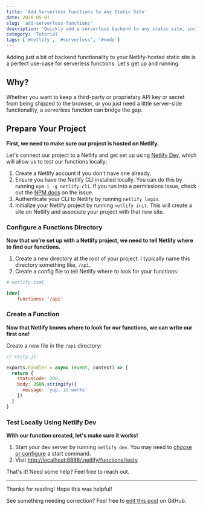 ```yaml
---
title: 'Add Serverless Functions to any Static Site'
date: 2020-05-07
slug: 'add-serverless-functions'
description: 'Quickly add a serverless backend to any static site, including React, Vue, or other SPA static sites.'
category: 'Tutorial'
tags: ['#netlify', '#serverless', '#node']
---
```


Adding just a bit of backend functionality to your Netlify-hosted static site is a perfect use-case for serverless functions. Let's get up and running.

## Why?

Whether you want to keep a third-party or proprietary API key or secret from being shipped to the browser, or you just need a little server-side functionality, a serverless function can bridge the gap.

## Prepare Your Project

**First, we need to make sure our project is hosted on Netlify.**

Let's connect our project to a Netlify and get set up using [Netlify Dev](https://www.netlify.com/products/dev/), which will allow us to test our functions locally:

1. Create a Netlify account if you don't have one already.
2. Ensure you have the Netlify CLI installed locally. You can do this by running `npm i -g netlify-cli`. If you run into a permissions issue, check out the [NPM docs](https://docs.npmjs.com/resolving-eacces-permissions-errors-when-installing-packages-globally) on the issue.
3. Authenticate your CLI to Netlify by running `netlify login`.
4. Initialize your Netlify project by running `netlify init`. This will create a site on Netlify and associate your project with that new site.

### Configure a Functions Directory

**Now that we're set up with a Netlify project, we need to tell Netlify where to find our functions.**

1. Create a new directory at the root of your project. I typically name this directory something like, `/api`.
2. Create a config file to tell Netlify where to look for your functions:

```toml
# netlify.toml

[dev]
    functions: '/api'
```

### Create a Function

**Now that Netlify knows where to look for our functions, we can write our first one!**

Create a new file in the `/api` directory:

```js
// testy.js

exports.handler = async (event, context) => {
  return {
    statusCode: 200,
    body: JSON.stringify({
      message: 'yup, it works'
    })
  }
}
```

### Test Locally Using Netlify Dev

**With our function created, let's make sure it works!**

1. Start your dev server by running `netlify dev`. You may need to [choose or configure](https://github.com/netlify/cli/blob/master/docs/netlify-dev.md#netlifytoml-dev-block) a start command.
2. Visit [http://localhost:8888/.netlify/functions/testy](http://localhost:8888/.netlify/functions/testy)

That's it! Need some help? Feel free to reach out.

---

Thanks for reading! Hope this was helpful!

See something needing correction? Feel free to [edit this post](https://github.com/bswank/swank.dev/blob/master/content/posts/add-serverless-functions.md) on GitHub.
